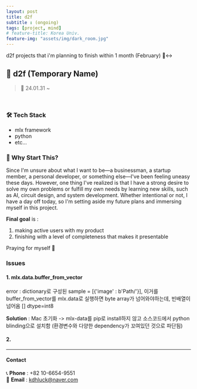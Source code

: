 ```yaml
---
layout: post
title: d2f
subtitle : (ongoing)
tags: [project, mind]
# feature-title: Korea Univ.
feature-img: "assets/img/dark_room.jpg"
---
```


d2f projects that i'm planning to finish within 1 month (February) 🙂‍↔️

## 🚀 d2f (Temporary Name)
> 📆 24.01.31 ~ 
<br>

### 🛠 Tech Stack
- mlx framework
- python
- etc...

### 🎯 Why Start This?
Since I'm unsure about what I want to be—a businessman, a startup member, a personal developer, or something else—I've been feeling uneasy these days. However, one thing I've realized is that I have a strong desire to solve my own problems or fulfill my own needs by learning new skills, such as AI, circuit design, and system development. Whether intentional or not, I have a day off today, so I'm setting aside my future plans and immersing myself in this project.

**Final goal** is : 
1. making active users with my product
2. finishing with a level of completeness that makes it presentable

Praying for myself 🧯

### Issues

#### 1. mlx.data.buffer_from_vector
error : dictionary로 구성된 sample = [{'image' : b'Path/'}], 이거를 buffer_from_vector를 mlx.data로 실행하면 byte array가 넘어와야하는데, 빈배열이 넘어옴
[] dtype=int8

**Solution** : 
Mac 초기화 -> mlx-data를 pip로 install하지 않고 소스코드에서 python blinding으로 설치함
(환경변수와 다양한 dependency가 꼬여있던 것으로 파단됨)

#### 2. 


---

#### Contact
📞 **Phone** : +82 10-6654-9551 <br>
📧 **Email** : [kdhluck@naver.com](mailto:kdhluck@naver.com)